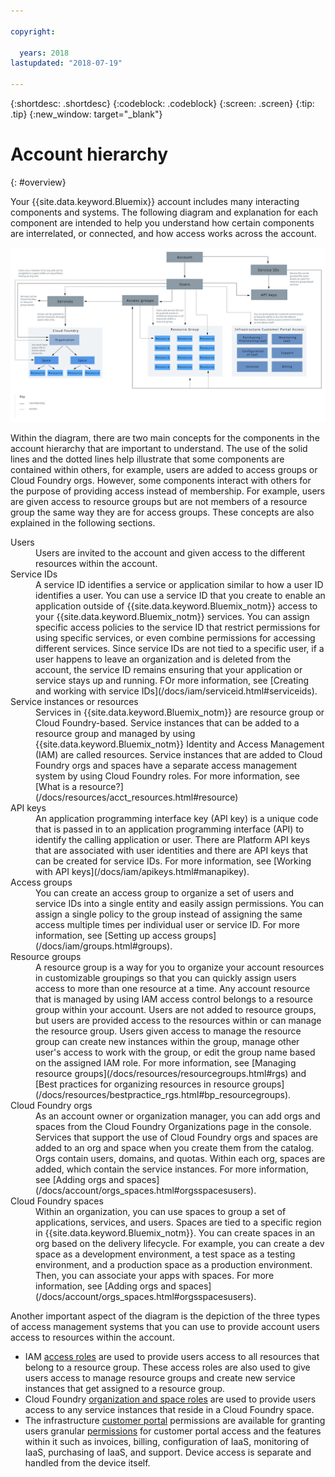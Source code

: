 ```yaml
---

copyright:

  years: 2018
lastupdated: "2018-07-19"

---
```


{:shortdesc: .shortdesc}
{:codeblock: .codeblock}
{:screen: .screen}
{:tip: .tip}
{:new_window: target="_blank"}

# Account hierarchy
{: #overview}

Your {{site.data.keyword.Bluemix}} account includes many interacting components and systems. The following diagram and explanation for each component are intended to help you understand how certain components are interrelated, or connected, and how access works across the account. 

<a href="https://console.stage1.bluemix.net/docs/api/content/account/images/account_diagram.svg">
  <img src="images/account_diagram.svg" alt="account diagram">
</a>

Within the diagram, there are two main concepts for the components in the account hierarchy that are important to understand. The use of the solid lines and the dotted lines help illustrate that some components are contained within others, for example, users are added to access groups or Cloud Foundry orgs. However, some components interact with others for the purpose of providing access instead of membership. For example, users are given access to resource groups but are not members of a resource group the same way they are for access groups. These concepts are also explained in the following sections.

<dl>
<dt>Users</dt>
<dd>Users are invited to the account and given access to the different resources within the account.</dd>
<dt>Service IDs</dt>
<dd>A service ID identifies a service or application similar to how a user ID identifies a user. You can use a service ID that you create to enable an application outside of {{site.data.keyword.Bluemix_notm}} access to your {{site.data.keyword.Bluemix_notm}} services. You can assign specific access policies to the service ID that restrict permissions for using specific services, or even combine permissions for accessing different services. Since service IDs are not tied to a specific user, if a user happens to leave an organization and is deleted from the account, the service ID remains ensuring that your application or service stays up and running. FOr more information, see [Creating and working with service IDs](/docs/iam/serviceid.html#serviceids).</dd>
<dt>Service instances or resources</dt>
<dd>Services in {{site.data.keyword.Bluemix_notm}} are resource group or Cloud Foundry-based. Service instances that can be added to a resource group and managed by using {{site.data.keyword.Bluemix_notm}} Identity and Access Management (IAM) are called resources. Service instances that are added to Cloud Foundry orgs and spaces have a separate access management system by using Cloud Foundry roles. For more information, see [What is a resource?](/docs/resources/acct_resources.html#resource)</dd>
<dt>API keys</dt>
<dd>An application programming interface key (API key) is a unique code that is passed in to an application programming interface (API) to identify the calling application or user. There are Platform API keys that are associated with user identities and there are API keys that can be created for service IDs. For more information, see [Working with API keys](/docs/iam/apikeys.html#manapikey).</dd>
<dt>Access groups</dt>
<dd>You can create an access group to organize a set of users and service IDs into a single entity and easily assign permissions. You can assign a single policy to the group instead of assigning the same access multiple times per individual user or service ID. For more information, see [Setting up access groups](/docs/iam/groups.html#groups).</dd>
<dt>Resource groups</dt>
<dd>A resource group is a way for you to organize your account resources in customizable groupings so that you can quickly assign users access to more than one resource at a time. Any account resource that is managed by using IAM access control belongs to a resource group within your account. Users are not added to resource groups, but users are provided access to the resources within or can manage the resource group. Users given access to manage the resource group can create new instances within the group, manage other user's access to work with the group, or edit the group name based on the assigned IAM role. For more information, see [Managing resource groups](/docs/resources/resourcegroups.html#rgs) and [Best practices for organizing resources in resource groups](/docs/resources/bestpractice_rgs.html#bp_resourcegroups).</dd>
<dt>Cloud Foundry orgs</dt>
<dd>As an account owner or organization manager, you can add orgs and spaces from the Cloud Foundry Organizations page in the console. Services that support the use of Cloud Foundry orgs and spaces are added to an org and space when you create them from the catalog. Orgs contain users, domains, and quotas. Within each org, spaces are added, which contain the service instances. For more information, see [Adding orgs and spaces](/docs/account/orgs_spaces.html#orgsspacesusers).</dd>
<dt>Cloud Foundry spaces</dt>
<dd>Within an organization, you can use spaces to group a set of applications, services, and users. Spaces are tied to a specific region in {{site.data.keyword.Bluemix_notm}}. You can create spaces in an org based on the delivery lifecycle. For example, you can create a dev space as a development environment, a test space as a testing environment, and a production space as a production environment. Then, you can associate your apps with spaces. For more information, see [Adding orgs and spaces](/docs/account/orgs_spaces.html#orgsspacesusers).</dd>
</dl>

Another important aspect of the diagram is the depiction of the three types of access management systems that you can use to provide account users access to resources within the account. 

* IAM [access roles](/docs/iam/users_roles.html#iamusermanrol) are used to provide users access to all resources that belong to a resource group. These access roles are also used to give users access to manage resource groups and create new service instances that get assigned to a resource group.
* Cloud Foundry [organization and space roles](/docs/iam/cfaccess.html#cfroles) are used to provide users access to any service instances that reside in a Cloud Foundry space.
* The infrastructure [customer portal](/docs/customer-portal/cpwhatis.html#customerportal_whatisCP) permissions are available for granting users granular [permissions](/docs/iam/infrastructureaccess.html#infrapermission) for customer portal access and the features within it such as invoices, billing, configuration of IaaS, monitoring of IaaS, purchasing of IaaS, and support. Device access is separate and handled from the device itself.
